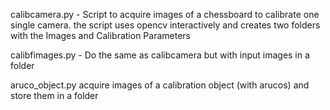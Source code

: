 calibcamera.py - Script to acquire images of a chessboard to calibrate one single camera.
the script uses opencv interactively and creates two folders with the Images and Calibration Parameters

calibfimages.py - Do the same as calibcamera but with input images in a folder 

aruco_object.py acquire images of a calibration object (with arucos) and store them in a folder
